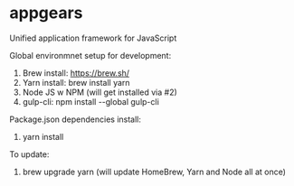 # appgears
Unified application framework for JavaScript

Global environmnet setup for development:
1) Brew install: https://brew.sh/
2) Yarn install: brew install yarn
3) Node JS w NPM (will get installed via #2)
4) gulp-cli: npm install --global gulp-cli

Package.json dependencies install:
1) yarn install

To update:
1) brew upgrade yarn (will update HomeBrew, Yarn and Node all at once)
